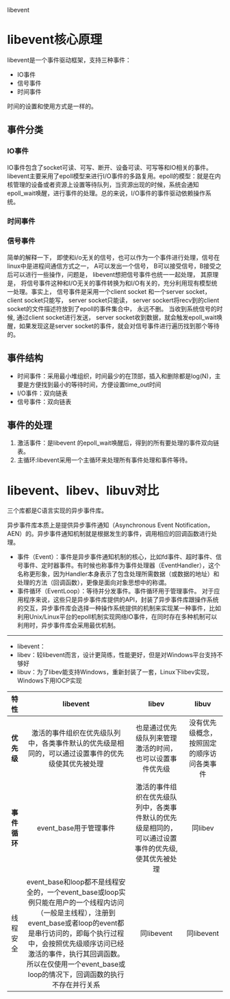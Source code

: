 libevent

# libevent核心原理
libevent是一个事件驱动框架，支持三种事件：
- IO事件
- 信号事件
- 时间事件

时间的设置和使用方式是一样的。

## 事件分类
### IO事件
IO事件包含了socket可读、可写、断开、设备可读、可写等和IO相关的事件。libevent主要采用了epoll模型来进行I/O事件的多路复用。epoll的模型：就是在内核管理的设备或者资源上设置等待队列，当资源出现的时候，系统会通知epoll_wait唤醒，进行事件的处理。总的来说，I/O事件的事件驱动依赖操作系统。

### 时间事件

### 信号事件
 简单的解释一下， 即使和i/o无关的信号，也可以作为一个事件进行处理，信号在linux中是进程间通信方式之一， A可以发出一个信号， B可以接受信号，B接受之后可以进行一些操作，问题是， libevent想把信号事件也统一一起处理， 其原理是， 将信号事件这种和I/O无关的事件转换为和I/O有关的，充分利用现有模型统一处理。事实上， 信号事件是采用一个client socket 和一个server socket， client socket只能写， server socket只能读， server sockert将recv到的client socket的文件描述符放到了epoll的事件集合中， 永远不删。 当收到系统信号的时候, 通过client socket进行发送， server socket收到数据，就会触发epoll_wait唤醒，如果发现这是server socket的事件，就会对信号事件进行遍历找到那个等待的。  


## 事件结构
- 时间事件：采用最小堆组织，时间最少的在顶部，插入和删除都是log(N)，主要是方便找到最小的等待时间，方便设置time_out时间
- I/O事件：双向链表
- 信号事件：双向链表


## 事件的处理
1. 激活事件：是libevent 的epoll_wait唤醒后，得到的所有要处理的事件双向链表。
2. 主循环:libevent采用一个主循环来处理所有事件处理和事件等待。





# libevent、libev、libuv对比
三个库都是C语言实现的异步事件库。

异步事件库本质上是提供异步事件通知（Asynchronous Event Notification，AEN）的。异步事件通知机制就是根据发生的事件，调用相应的回调函数进行处理。
- 事件（Event）：事件是异步事件通知机制的核心，比如fd事件、超时事件、信号事件、定时器事件。有时候也称事件为事件处理器（EventHandler），这个名称更形象，因为Handler本身表示了包含处理所需数据（或数据的地址）和处理的方法（回调函数），更像是面向对象思想中的称谓。
- 事件循环（EventLoop）：等待并分发事件。事件循环用于管理事件。
对于应用程序来说，这些只是异步事件库提供的API，封装了异步事件库跟操作系统的交互，异步事件库会选择一种操作系统提供的机制来实现某一种事件，比如利用Unix/Linux平台的epoll机制实现网络IO事件，在同时存在多种机制可以利用时，异步事件库会采用最优机制。

___

- libevent：
- libev：较libevent而言，设计更简练，性能更好，但是对Windows平台支持不够好
- libuv：为了libev能支持Windows，重新封装了一套，Linux下libev实现，Windows下用IOCP实现

| **特性**| **libevent**| **libev**| **libuv** |
|:--:|:--:|:--:|:--:|
| **优先级** | 激活的事件组织在优先级队列中，各类事件默认的优先级是相同的，可以通过设置事件的优先级使其优先被处理 | 也是通过优先级队列来管理激活的时间，也可以设置事件优先级 | 没有优先级概念，按照固定的顺序访问各类事件|
| **事件循环** |  event_base用于管理事件 | 激活的事件组织在优先级队列中，各类事件默认的优先级是相同的，可以通过设置事件的优先级,使其优先被处理  | 同libev |
| 线程安全 | event_base和loop都不是线程安全的，一个event_base或loop实例只能在用户的一个线程内访问（一般是主线程），注册到event_base或者loop的event都是串行访问的，即每个执行过程中，会按照优先级顺序访问已经激活的事件，执行其回调函数。所以在仅使用一个event_base或loop的情况下，回调函数的执行不存在并行关系 | 同libevent | 同libevent| 

